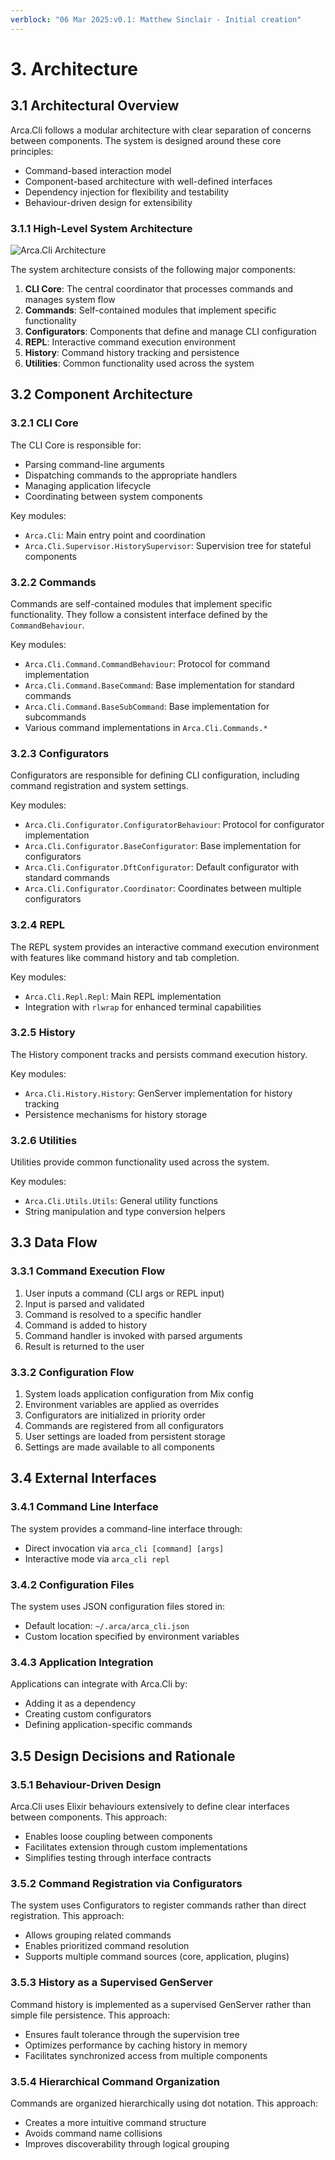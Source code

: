 ```yaml
---
verblock: "06 Mar 2025:v0.1: Matthew Sinclair - Initial creation"
---
```

# 3. Architecture

## 3.1 Architectural Overview

Arca.Cli follows a modular architecture with clear separation of concerns between components. The system is designed around these core principles:

- Command-based interaction model
- Component-based architecture with well-defined interfaces
- Dependency injection for flexibility and testability
- Behaviour-driven design for extensibility

### 3.1.1 High-Level System Architecture

![Arca.Cli Architecture](../diagrams/architecture.png)

The system architecture consists of the following major components:

1. **CLI Core**: The central coordinator that processes commands and manages system flow
2. **Commands**: Self-contained modules that implement specific functionality
3. **Configurators**: Components that define and manage CLI configuration
4. **REPL**: Interactive command execution environment
5. **History**: Command history tracking and persistence
6. **Utilities**: Common functionality used across the system

## 3.2 Component Architecture

### 3.2.1 CLI Core

The CLI Core is responsible for:

- Parsing command-line arguments
- Dispatching commands to the appropriate handlers
- Managing application lifecycle
- Coordinating between system components

Key modules:
- `Arca.Cli`: Main entry point and coordination
- `Arca.Cli.Supervisor.HistorySupervisor`: Supervision tree for stateful components

### 3.2.2 Commands

Commands are self-contained modules that implement specific functionality. They follow a consistent interface defined by the `CommandBehaviour`.

Key modules:
- `Arca.Cli.Command.CommandBehaviour`: Protocol for command implementation
- `Arca.Cli.Command.BaseCommand`: Base implementation for standard commands
- `Arca.Cli.Command.BaseSubCommand`: Base implementation for subcommands
- Various command implementations in `Arca.Cli.Commands.*`

### 3.2.3 Configurators

Configurators are responsible for defining CLI configuration, including command registration and system settings.

Key modules:
- `Arca.Cli.Configurator.ConfiguratorBehaviour`: Protocol for configurator implementation
- `Arca.Cli.Configurator.BaseConfigurator`: Base implementation for configurators
- `Arca.Cli.Configurator.DftConfigurator`: Default configurator with standard commands
- `Arca.Cli.Configurator.Coordinator`: Coordinates between multiple configurators

### 3.2.4 REPL

The REPL system provides an interactive command execution environment with features like command history and tab completion.

Key modules:
- `Arca.Cli.Repl.Repl`: Main REPL implementation
- Integration with `rlwrap` for enhanced terminal capabilities

### 3.2.5 History

The History component tracks and persists command execution history.

Key modules:
- `Arca.Cli.History.History`: GenServer implementation for history tracking
- Persistence mechanisms for history storage

### 3.2.6 Utilities

Utilities provide common functionality used across the system.

Key modules:
- `Arca.Cli.Utils.Utils`: General utility functions
- String manipulation and type conversion helpers

## 3.3 Data Flow

### 3.3.1 Command Execution Flow

1. User inputs a command (CLI args or REPL input)
2. Input is parsed and validated
3. Command is resolved to a specific handler
4. Command is added to history
5. Command handler is invoked with parsed arguments
6. Result is returned to the user

### 3.3.2 Configuration Flow

1. System loads application configuration from Mix config
2. Environment variables are applied as overrides
3. Configurators are initialized in priority order
4. Commands are registered from all configurators
5. User settings are loaded from persistent storage
6. Settings are made available to all components

## 3.4 External Interfaces

### 3.4.1 Command Line Interface

The system provides a command-line interface through:
- Direct invocation via `arca_cli [command] [args]`
- Interactive mode via `arca_cli repl`

### 3.4.2 Configuration Files

The system uses JSON configuration files stored in:
- Default location: `~/.arca/arca_cli.json`
- Custom location specified by environment variables

### 3.4.3 Application Integration

Applications can integrate with Arca.Cli by:
- Adding it as a dependency
- Creating custom configurators
- Defining application-specific commands

## 3.5 Design Decisions and Rationale

### 3.5.1 Behaviour-Driven Design

Arca.Cli uses Elixir behaviours extensively to define clear interfaces between components. This approach:
- Enables loose coupling between components
- Facilitates extension through custom implementations
- Simplifies testing through interface contracts

### 3.5.2 Command Registration via Configurators

The system uses Configurators to register commands rather than direct registration. This approach:
- Allows grouping related commands
- Enables prioritized command resolution
- Supports multiple command sources (core, application, plugins)

### 3.5.3 History as a Supervised GenServer

Command history is implemented as a supervised GenServer rather than simple file persistence. This approach:
- Ensures fault tolerance through the supervision tree
- Optimizes performance by caching history in memory
- Facilitates synchronized access from multiple components

### 3.5.4 Hierarchical Command Organization

Commands are organized hierarchically using dot notation. This approach:
- Creates a more intuitive command structure
- Avoids command name collisions
- Improves discoverability through logical grouping